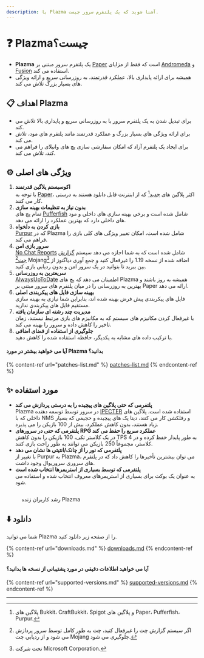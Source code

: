 ```yaml
---
description: با Plazma آشنا شوید که یک پلتفرم سرور چیست.
---
```


# ❓ Plazmaچیست؟

- **Plazma** یک پلتفرم سرور مبتنی بر [Paper](https://github.com/PaperMC/Paper) است که فقط از مزایای [Andromeda](https://github.com/EarendelArchived/Andromeda) و [Fusion](https://github.com/RuinedTechnologyUnify/Fusion) استفاده می کند.
- همیشه برای ارائه پایداری بالا، عملکرد قدرتمند، به روزرسانی سریع و ارائه ویژگی های بسیار بزرگ تلاش می کند.

## 📋 اهداف Plazma <a href="#id-1" id="id-1"></a>

- برای تبدیل شدن به یک پلتفرم سرور با به روزرسانی سریع و پایداری بالا تلاش می کند.
- برای ارائه ویژگی های بسیار بزرگ و عملکرد قدرتمند مانند پلتفرم های مود، تلاش می کند.
- برای ایجاد یک پلتفرم آزاد که امکان سفارشی سازی پچ های وانیلای را فراهم می کند، تلاش می کند.

## ⚙️ ویژگی های اصلی <a href="#id-2" id="id-2"></a>

1. **اکوسیستم پلاگین قدرتمند**\
   با توجه به [Paper](https://github.com/PaperMC/Paper)، اکثر پلاگین های [جدید](#user-content-fn-1)[^1] که از اینترنت قابل دانلود هستند به درستی کار می کنند.
2. **بدون نیاز به تنظیمات بهینه سازی**\
   تمام پچ های [Pufferfish](https://github.com/pufferfish-gg/Pufferfish) شامل شده است و برخی بهینه سازی های داخلی و مود های داخلی دارد که بهترین عملکرد را ارائه می دهد.
3. **بازی کردن به دلخواه**\
   [Purpur](https://github.com/PurpurMC/Purpur) که در Plazma شامل شده است، امکان تغییر ویژگی های کلی بازی را فراهم می کند.
4. **سرور بازی امن**\
   [No Chat Reports](https://github.com/Aizistral-Studios/No-Chat-Reports) شامل شده است که به شما اجازه می دهد سیستم [گزارش چت](#user-content-fn-3)[^3] Mojang[^2] اضافه شده از نسخه 1.19 را غیرفعال کنید و جمع آوری دیاگنوز از بین ببرید تا بتوانید در یک سرور امن و بدون ردیابی بازی کنید.
5. **سریعترین به روزرسانی**\
   [AlwaysUpToDate](https://github.com/PlazmaMC/AlwaysUpToDate) اطمینان می دهد که پچ های Plazma همیشه به روز باشند و بهترین به روزرسانی را در میان پلتفرم های سرور مبتنی بر Paper ارائه می دهد.
6. **بهینه سازی فایل های پیکربندی اصلی**\
   فایل های پیکربندی پیش فرض بهینه شده اند، بنابراین شما نیازی به بهینه سازی مستقیم فایل های پیکربندی ندارید.
7. **مدیریت چند رشته ای سازمان یافته**\
   با غیرفعال کردن مکانیزم های سیستم که به مکانیزم های بازی مرتبط نیستند، زمان تاخیر را کاهش داده و سرور را بهینه می کند.
8. **جلوگیری از استفاده از فضای اضافی**\
   با ترکیب داده های مشابه به یکدیگر، حافظه استفاده شده را کاهش دهید.

#### آیا می خواهید بیشتر در مورد Plazma بدانید؟ <a href="#etc-1" id="etc-1"></a>

{% content-ref url="patches-list.md" %}
[patches-list.md](patches-list.md)
{% endcontent-ref %}

## ✨ مورد استفاده <a href="#id-3" id="id-3"></a>

- **پلتفرمی که حتی پلاگین های پیچیده را به درستی پردازش می کند**\
  Plazma در سرور توسط توسعه دهنده [IPECTER](https://github.com/IPECTER) استفاده شده است. پلاگین های داخلی که با NMS و رفلکشن کار می کنند، دیتا پک های پیچیده و حجیمی که بسیار زیاد هستند، بدون کاهش عملکرد، بیش از 100 بازیکن را می پذیرد.
- **پلتفرمی که حتی در سرورهای RPG عملکرد سریع را حفظ می کند**\
  در یک کلاستر تکی، 100 بازیکن را بدون کاهش TPS به طور پایدار حفظ کرده و در 4 کلاستر، مجموعاً 250 بازیکن می توانند به طور راحت بازی کنند.
- **پلتفرمی که نور را از چانک/انتیتی ها نشان می دهد**\
  با تغییر از Purpur به Plazma، می توان بیشترین تأخیرها را کاهش داد که در پلتفرم های سروری سروریوال وجود داشت.
- **پلتفرمی که توسط بسیاری از استریمرها انتخاب شده است**\
  به عنوان یک بوکت برای بسیاری از استریمرهای معروف انتخاب شده و استفاده می شود.

<figure><img src="https://camo.githubusercontent.com/22acffd515755c2cee2078a7697ff35351c5ec7148eb2806deedbe63df1c4ed7/68747470733a2f2f6273746174732e6f72672f7369676e6174757265732f7365727665722d696d706c656d656e746174696f6e2f506c617a6d612e737667" alt=""><figcaption><p>رشد کاربران زنده Plazma</p></figcaption></figure>

## ⬇️ دانلود

شما می توانید Plazma را از صفحه زیر دانلود کنید.

{% content-ref url="downloads.md" %}
[downloads.md](downloads.md)
{% endcontent-ref %}

#### آیا می خواهید اطلاعات دقیقی در مورد پشتیبانی از نسخه ها بدانید؟

{% content-ref url="supported-versions.md" %}
[supported-versions.md](supported-versions.md)
{% endcontent-ref %}

***

[^1]: پلاگین های Bukkit، CraftBukkit، Spigot و پلاگین های Paper، Pufferfish، Purpur.

[^2]: تحت شرکت Microsoft Corporation.

[^3]: اگر سیستم گزارش چت را غیرفعال کنید، چت به طور کامل توسط سرور پردازش می شود و از ردیابی چت Mojang جلوگیری می شود.

[^4]: زمانی که مکانیزم های سیستم برای اجرا فعال می شوند، بازی به مدت کوتاهی متوقف می شود.

